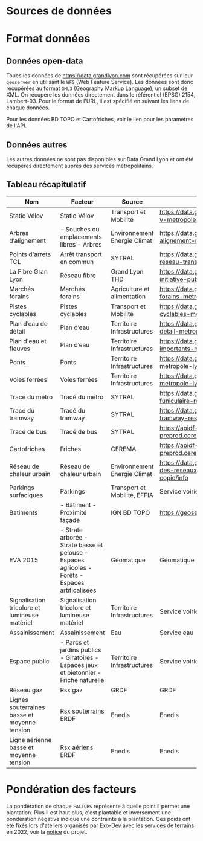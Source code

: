 # Sources de données

# Format données

## Données open-data

Toues les données de https://data.grandlyon.com sont récupérées sur leur `geoserver` en utilisant le `WFS` (Web Feature Service).
Les données sont donc récupérées au format `GML3` (Geography Markup Language), un subset de XML. On récupère les données directement dans le référentiel (EPSG) 2154, Lambert-93. Pour le format de l'URL, il est spécifié en suivant les liens de chaque données.

Pour les données BD TOPO et Cartofriches, voir le lien pour les paramètres de l'API.

## Données autres

Les autres données ne sont pas disponibles sur Data Grand Lyon et ont été récupéres directement auprès des services métropolitains.

## Tableau récapitulatif

| Nom                                           | Facteur                                                                                          | Source                       | Lien                                                                                                                                       |
| --------------------------------------------- | ------------------------------------------------------------------------------------------------ | ---------------------------- | ------------------------------------------------------------------------------------------------------------------------------------------ |
| Statio Vélov                                  | Statio Vélov                                                                                     | Transport et Mobilité        | https://data.grandlyon.com/portail/fr/jeux-de-donnees/stations-velo-v-metropole-lyon/info                                                  |
| Arbres d’alignement                           | - Souches ou emplacements libres - Arbres                                                        | Environnement Energie Climat | https://data.grandlyon.com/portail/fr/jeux-de-donnees/arbres-alignement-metropole-lyon/info                                                |
| Points d'arrets TCL                           | Arrêt transport en commun                                                                        | SYTRAL                       | https://data.grandlyon.com/portail/fr/jeux-de-donnees/points-arret-reseau-transports-commun-lyonnais/info                                  |
| La Fibre Gran Lyon                            | Réseau fibre                                                                                     | Grand Lyon THD               | https://data.grandlyon.com/portail/fr/jeux-de-donnees/reseau-initiative-publique-fibre-grand-lyon/info                                     |
| Marchés forains                               | Marchés forains                                                                                  | Agriculture et alimentation  | https://data.grandlyon.com/portail/fr/jeux-de-donnees/marches-forains-metropole-lyon/info                                                  |
| Pistes cyclables                              | Pistes cyclables                                                                                 | Transport et Mobilité        | https://data.grandlyon.com/portail/fr/jeux-de-donnees/amenagements-cyclables-metropole-lyon/info                                           |
| Plan d’eau de détail                          | Plan d’eau                                                                                       | Territoire Infrastructures   | https://data.grandlyon.com/portail/fr/jeux-de-donnees/plans-eau-detail-metropole-lyon/info                                                 |
| Plan d'eau et fleuves                         | Plan d’eau                                                                                       | Territoire Infrastructures   | https://data.grandlyon.com/portail/fr/jeux-de-donnees/plans-eau-importants-metropole-lyon/info                                             |
| Ponts                                         | Ponts                                                                                            | Territoire Infrastructures   | https://data.grandlyon.com/portail/fr/jeux-de-donnees/ponts-metropole-lyon/info                                                            |
| Voies ferrées                                 | Voies ferrées                                                                                    | Territoire Infrastructures   | https://data.grandlyon.com/portail/fr/jeux-de-donnees/voies-ferrees-metropole-lyon/info                                                    |
| Tracé du métro                                | Tracé du métro                                                                                   | SYTRAL                       | https://data.grandlyon.com/portail/fr/jeux-de-donnees/lignes-metro-funiculaire-reseau-transports-commun-lyonnais-v2/info                   |
| Tracé du tramway                              | Tracé du tramway                                                                                 | SYTRAL                       | https://data.grandlyon.com/portail/fr/jeux-de-donnees/lignes-tramway-reseau-transports-commun-lyonnais-v2/info                             |
| Tracé de bus                                  | Tracé de bus                                                                                     | SYTRAL                       | https://apidf-preprod.cerema.fr/swagger/#/Cartofriches%20(acc%C3%A8s%20libre)                                                              |
| Cartofriches                                  | Friches                                                                                          | CEREMA                       | https://apidf-preprod.cerema.fr/swagger/#/Cartofriches%20(acc%C3%A8s%20libre)                                                              |
| Réseau de chaleur urbain                      | Réseau de chaleur urbain                                                                         | Environnement Energie Climat | https://data.grandlyon.com/portail/fr/jeux-de-donnees/canalisations-des-reseaux-de-chaleur-et-de-froid-de-la-metropole-de-lyon--copie/info |
| Parkings surfaciques                          | Parkings                                                                                         | Transport et Mobilité, EFFIA | Service voirie                                                                                                                             |
| Batiments                                     | - Bâtiment - Proximité façade                                                                    | IGN BD TOPO                  | https://geoservices.ign.fr/bdtopo                                                                                                          |
| EVA 2015                                      | - Strate arborée - Strate basse et pelouse - Espaces agricoles - Forêts - Espaces artificalisées | Géomatique                   | Géomatique                                                                                                                                 |
| Signalisation tricolore et lumineuse matériel | Signalisation tricolore et lumineuse matériel                                                    | Territoire Infrastructures   | Service voirie                                                                                                                             |
| Assainissement                                | Assainissement                                                                                   | Eau                          | Service eau                                                                                                                                |
| Espace public                                 | - Parcs et jardins publics - Giratoires - Espaces jeux et pietonnier - Friche naturelle          | Territoire Infrastructures   | Service voirie                                                                                                                             |
| Réseau gaz                                    | Rsx gaz                                                                                          | GRDF                         | GRDF                                                                                                                                       |
| Lignes souterraines basse et moyenne tension  | Rsx souterrains ERDF                                                                             | Enedis                       | Enedis                                                                                                                                     |
| Ligne aérienne basse et moyenne tension       | Rsx aériens ERDF                                                                                 | Enedis                       | Enedis                                                                                                                                     |

# Pondération des facteurs

La pondération de chaque `FACTORS` représente à quelle point il permet une plantation. Plus il est haut plus, c'est plantable
et inversement une pondération négative indique une contrainte à la plantation. Ces poids ont été fixés lors d'ateliers
organisés par Exo-Dev avec les services de terrains en 2022, voir la [notice](https://file.notion.so/f/f/28f51d61-2938-4b1f-bb08-f39f2b1a7fd2/7875e500-461e-4f0e-8a23-efed65d71677/Synthse_du_projet_-_Calque_de_plantabilit.pdf?table=block&id=8db6b6bb-0c64-4ba2-9b19-f9e67a7c1583&spaceId=28f51d61-2938-4b1f-bb08-f39f2b1a7fd2&expirationTimestamp=1722952800000&signature=831-UAU2J3u-l8MOptA2UXHN3MVC9AZQOs9soaTNFOo&downloadName=Synth%C3%A8se+du+projet+-+Calque+de+plantabilit%C3%A9.pdf)
du projet.
